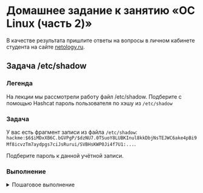 # Домашнее задание к занятию «ОС Linux (часть 2)»

В качестве результата пришлите ответы на вопросы в личном кабинете студента на сайте [netology.ru](https://netology.ru).

## Задача /etc/shadow

### Легенда

На лекции мы рассмотрели работу файл /etc/shadow. Подберите с помощью Hashcat пароль пользователя по хэшу из `/etc/shadow`

### Задача

У вас есть фрагмент записи из файла `/etc/shadow`: `hackme:$6$iMDxXB6C.bGVPgP/$dzNU7.0TSuoY8LUBKInul8kkDbjNsTEJWC6ake4pBi9Mf8icvzTm7aydpgs7ciJsRurui/SVBHsKWP0Ji4f7U1:...`.

Подберите пароль к данной учётной записи.

### Выполнение

<details>
<summary>Пошаговое выполнение</summary>

В качестве примера мы рассмотрим пользователя с паролем `password`.

В файле `/etc/shadow` запись для данного пользователя будет вида: `hackme:$6$LXtFFs9lpTMP9OB8$Pt8bV28JD2GWQ3vHUa9cLiAOv/KLUrLBPEuzIjOLtGKi2Q81HYQ3TXPa61KJzu0uEbUqtCVnCEXATcUvS77by1:...`

Начиная с первого символа `$` до второго символа `$` (`6` в примере) идёт информация об алгоритме хэширования:
* `$1$` - MD5
* `$2a$` - Blowfish
* `$2y$` - Blowfish
* `$5$` - SHA-256
* `$6$` - SHA-512

Со второго `$` до следующего `$` идёт соль (в примере `LXtFFs9lpTMP9OB8`). Что за соль? Поскольку для популярных паролей уже сосчитаны хэши и вы можете за секунду их подобрать на CrackStation или любом другом ресурсе, то пароли "солят" - хэшируют не сам пароль, а соль + пароль. Таким образом, предвычисленные таблицы уже не помогут. Соль должна быть случайной для каждого пароля и хранится вместе с паролем.

С последнего `$` и до `:` идёт сам хэш (от "солённого" пароля: `Pt8bV28JD2GWQ3vHUa9cLiAOv/KLUrLBPEuzIjOLtGKi2Q81HYQ3TXPa61KJzu0uEbUqtCVnCEXATcUvS77by1`).

Проверить это достаточно легко:

```shell script
openssl passwd -6 -salt LXtFFs9lpTMP9OB8 password
# где 6 - тип алгоритма
$6$LXtFFs9lpTMP9OB8$Pt8bV28JD2GWQ3vHUa9cLiAOv/KLUrLBPEuzIjOLtGKi2Q81HYQ3TXPa61KJzu0uEbUqtCVnCEXATcUvS77by1
```

Теперь, когда вы знаете алгоритм, для вас не составит труда с помощью hashcat подобрать пароль по словарю для задания (в качестве аргумента hashcat передавайте строку `$6$LXtFFs9lpTMP9OB8$Pt8bV28JD2GWQ3vHUa9cLiAOv/KLUrLBPEuzIjOLtGKi2Q81HYQ3TXPa61KJzu0uEbUqtCVnCEXATcUvS77by1`)

Подсказка: ищите в hashcat тип хеша для которого в скобках написано `Unix`.
</details>


